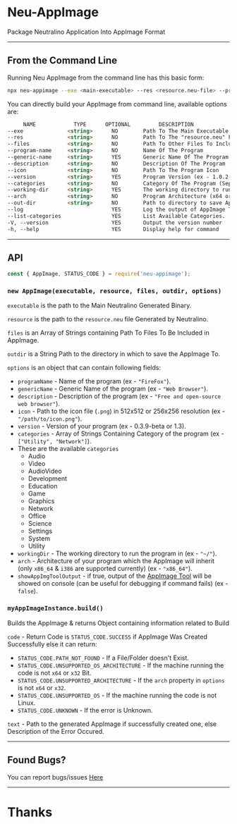 # Neu-AppImage
Package Neutralino Application Into AppImage Format

---

## From the Command Line

Running Neu AppImage from the command line has this basic form:

```bash
npx neu-appimage --exe <main-executable> --res <resource.neu-file> --program-name <program-name> --description <description> --icon <png-512x512-icon> --categories <categories> --arch <architecture> --out-dir <output-directory> [Optional Arguments]
```

You can directly build your AppImage from command line, available options are:

```html
     NAME            TYPE      OPTIONAL         DESCRIPTION
--exe              <string>      NO        Path To The Main Executable
--res              <string>      NO        Path To The "resource.neu" File
--files            <string>      NO        Path To Other Files To Include (seprated by comma, example: file1,file2,file3)
--program-name     <string>      NO        Name Of The Program
--generic-name     <string>      YES       Generic Name Of The Program
--description      <string>      NO        Description Of The Program
--icon             <string>      NO        Path To The Program Icon
--version          <string>      YES       Program Version (ex - 1.0.2-stable or 3.5)
--categories       <string>      NO        Category Of The Program (Seprated By Comma if multiple, example: cat1,cat2)
--working-dir      <string>      YES       The working directory to run the program in
--arch             <string>      NO        Program Architecture (x64 or x32)
--out-dir          <string>      NO        Path to directory to save AppImage in
--log                            YES       Log the output of AppImage Tool.
--list-categories                YES       List Available Categories.
-V, --version                    YES       Output the version number
-h, --help                       YES       Display help for command
```

---

## API

```javascript
const { AppImage, STATUS_CODE } = require('neu-appimage');
```

### `new AppImage(executable, resource, files, outdir, options)`

`executable` is the path to the Main Neutralino Generated Binary.

`resource` is the path to the `resource.neu` file Generated by Neutralino.

`files` is an Array of Strings containing Path To Files To Be Included in AppImage.

`outdir` is a String Path to the directory in which to save the AppImage To.

`options` is an object that can contain following fields:

* `programName` - Name of the program (ex - `"FireFox"`).
* `genericName` - Generic Name of the program (ex - `"Web Browser"`).
* `description` - Description of the program (ex - `"Free and open-source web browser"`).
* `icon` - Path to the icon file (`.png`) in 512x512 or 256x256 resolution (ex - `"/path/to/icon.png"`).
* `version` - Version of your program (ex - 0.3.9-beta or 1.3).
* `categories` - Array of Strings Containing Category of the program (ex - `["Utility", "Network"]`).
* These are the available `categories`
    - Audio
    - Video
    - AudioVideo
    - Development
    - Education
    - Game
    - Graphics
    - Network
    - Office
    - Science
    - Settings
    - System
    - Utility
* `workingDir` - The working directory to run the program in (ex - `"~/"`).
* `arch` - Architecture of your program which the AppImage will inherit (only `x86_64` & `i386` are supported currently) (ex - `"x86_64"`).
* `showAppImgToolOutput` - if true, output of the [AppImage Tool](https://github.com/AppImage/AppImageKit) will be showed on console (can be useful for debugging if command fails) (ex - `false`).

### `myAppImageInstance.build()`
Builds the AppImage & returns Object containing information related to Build

`code` - Return Code is `STATUS_CODE.SUCCESS` if AppImage Was Created Successfully else it can return:
* `STATUS_CODE.PATH_NOT_FOUND` - If a File/Folder doesn't Exist.
* `STATUS_CODE.UNSUPPORTED_OS_ARCHITECTURE` - If the machine running the code is not `x64` or `x32` Bit.
* `STATUS_CODE.UNSUPPORTED_ARCHITECTURE` - If the `arch` property in `options` is not `x64` or `x32`.
* `STATUS_CODE.UNSUPPORTED_OS` - If the machine running the code is not Linux.
* `STATUS_CODE.UNKNOWN` - If the error is Unknown.

`text` - Path to the generated AppImage if successfully created one, else Description of the Error Occured.

---

## Found Bugs?

You can report bugs/issues [Here](https://github.com/DEVLOPRR/Neu-AppImage/issues/new/choose)

---

# Thanks
